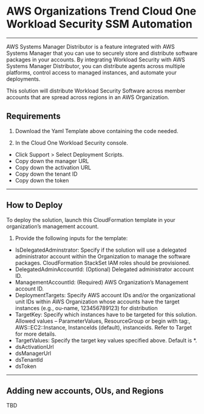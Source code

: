 # AWS Organizations Trend Cloud One Workload Security SSM Automation
---

AWS Systems Manager Distributor is a feature integrated with AWS Systems Manager that you can use to securely store and distribute software packages in your accounts. 
By integrating Workload Security with AWS Systems Manager Distributor, you can distribute agents across multiple platforms, control access to managed instances, and automate your deployments.


This solution will distribute Workload Security Software across member accounts that are spread across regions in an AWS Organization.

## Requirements

1. Download the Yaml Template above containing the code needed.

2. In the Cloud One Workload Security console.
  - Click Support > Select Deployment Scripts.
  - Copy down the manager URL
  - Copy down the activation URL
  - Copy down the tenant ID
  - Copy down the token

---

## How to Deploy

To deploy the solution, launch this CloudFormation template in your organization’s management account.

1. Provide the following inputs for the template:
  - IsDelegatedAdminstrator: Specify if the solution will use a delegated administrator account within the Organization to manage the software packages. CloudFormation StackSet IAM roles should be provisioned.
  - DelegatedAdminAccountId: (Optional) Delegated administrator account ID.
  - ManagementAccountId: (Required) AWS Organization’s Management account ID.
  - DeploymentTargets: Specify AWS account IDs and/or the organizational unit IDs within AWS Organization whose accounts have the target instances (e.g., ou-name, 123456789123) for distribution
  - TargetKey: Specify which instances have to be targeted for this solution. Allowed values – ParameterValues, ResourceGroup or begin with tag:, AWS::EC2::Instance, InstanceIds (default), instanceids. Refer to Target for more details.
  - TargetValues: Specify the target key values specified above. Default is *.
  - dsActivationUrl
  - dsManagerUrl 	
  - dsTenantId
  - dsToken

---

## Adding new accounts, OUs, and Regions
TBD
